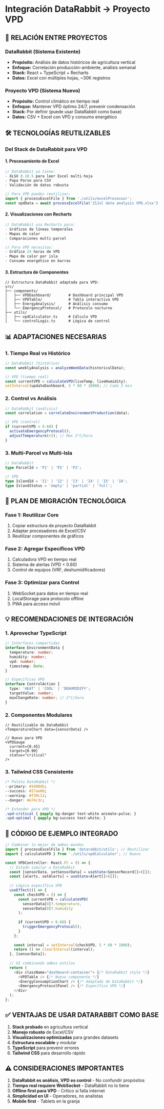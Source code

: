 # Integración DataRabbit → Proyecto VPD

## 🔄 RELACIÓN ENTRE PROYECTOS

### DataRabbit (Sistema Existente)
- **Propósito:** Análisis de datos históricos de agricultura vertical
- **Enfoque:** Correlación producción-ambiente, análisis semanal
- **Stack:** React + TypeScript + Recharts
- **Datos:** Excel con múltiples hojas, ~30K registros

### Proyecto VPD (Sistema Nuevo)
- **Propósito:** Control climático en tiempo real
- **Enfoque:** Mantener VPD óptimo 24/7, prevenir condensación
- **Stack:** Por definir (puede usar DataRabbit como base)
- **Datos:** CSV + Excel con VPD y consumo energético

## 🛠️ TECNOLOGÍAS REUTILIZABLES

### Del Stack de DataRabbit para VPD

#### 1. **Procesamiento de Excel**
```typescript
// DataRabbit ya tiene:
- XLSX 0.18.5 para leer Excel multi-hoja
- Papa Parse para CSV
- Validación de datos robusta

// Para VPD puedes reutilizar:
import { processExcelFile } from './utils/excelProcessor';
const vpdData = await processExcelFile('21Jul data analysis VPD.xlsx');
```

#### 2. **Visualizaciones con Recharts**
```typescript
// DataRabbit usa Recharts para:
- Gráficos de líneas temporales
- Mapas de calor
- Comparaciones multi-parcel

// Para VPD necesitas:
- Gráfico 24 horas de VPD
- Mapa de calor por isla
- Consumo energético en barras
```

#### 3. **Estructura de Componentes**
```
// Estructura DataRabbit adaptada para VPD:
src/
├── components/
│   ├── VPDDashboard/        # Dashboard principal VPD
│   ├── VPDTable/            # Tabla interactiva VPD
│   ├── EnergyAnalysis/      # Análisis consumo
│   └── EmergencyProtocol/   # Protocolo nocturno
├── utils/
│   ├── vpdCalculator.ts     # Cálculo VPD
│   └── controlLogic.ts      # Lógica de control
```

## 📊 ADAPTACIONES NECESARIAS

### 1. **Tiempo Real vs Histórico**
```typescript
// DataRabbit (histórico)
const weeklyAnalysis = analyzeWeekData(historicalData);

// VPD (tiempo real)
const currentVPD = calculateVPD(liveTemp, liveHumidity);
setInterval(updateDashboard, 5 * 60 * 1000); // Cada 5 min
```

### 2. **Control vs Análisis**
```typescript
// DataRabbit (análisis)
const correlation = correlateEnvironmentProduction(data);

// VPD (control)
if (currentVPD < 0.60) {
  activateEmergencyProtocol();
  adjustTemperature(+2); // Max 2°C/hora
}
```

### 3. **Multi-Parcel vs Multi-Isla**
```typescript
// DataRabbit
type ParcelId = 'P1' | 'P2' | 'P3';

// VPD
type IslandId = 'I1' | 'I2' | 'I3' | 'I4' | 'I5' | 'I6';
type IslandStatus = 'empty' | 'partial' | 'full';
```

## 🚀 PLAN DE MIGRACIÓN TECNOLÓGICA

### Fase 1: Reutilizar Core
1. Copiar estructura de proyecto DataRabbit
2. Adaptar procesadores de Excel/CSV
3. Reutilizar componentes de gráficos

### Fase 2: Agregar Específicos VPD
1. Calculadora VPD en tiempo real
2. Sistema de alertas (VPD < 0.60)
3. Control de equipos (VRF, deshumidificadores)

### Fase 3: Optimizar para Control
1. WebSocket para datos en tiempo real
2. LocalStorage para protocolo offline
3. PWA para acceso móvil

## 💡 RECOMENDACIONES DE INTEGRACIÓN

### 1. **Aprovechar TypeScript**
```typescript
// Interfaces compartidas
interface EnvironmentData {
  temperature: number;
  humidity: number;
  vpd: number;
  timestamp: Date;
}

// Específicas VPD
interface ControlAction {
  type: 'HEAT' | 'COOL' | 'DEHUMIDIFY';
  targetValue: number;
  maxChangeRate: number; // 2°C/hora
}
```

### 2. **Componentes Modulares**
```tsx
// Reutilizable de DataRabbit
<TemperatureChart data={sensorData} />

// Nuevo para VPD
<VPDGauge 
  current={0.45} 
  target={0.90} 
  status="critical" 
/>
```

### 3. **Tailwind CSS Consistente**
```css
/* Paleta DataRabbit */
--primary: #3498db;
--success: #27ae60;
--warning: #f39c12;
--danger: #e74c3c;

/* Extender para VPD */
.vpd-critical { @apply bg-danger text-white animate-pulse; }
.vpd-optimal { @apply bg-success text-white; }
```

## 📝 CÓDIGO DE EJEMPLO INTEGRADO

```typescript
// Combinar lo mejor de ambos mundos
import { processExcelFile } from 'datarabbit/utils'; // Reutilizar
import { calculateVPD } from './utils/vpdCalculator'; // Nuevo

const VPDController: React.FC = () => {
  // Estado similar a DataRabbit
  const [sensorData, setSensorData] = useState<SensorRecord[]>([]);
  const [alerts, setAlerts] = useState<Alert[]>([]);
  
  // Lógica específica VPD
  useEffect(() => {
    const checkVPD = () => {
      const currentVPD = calculateVPD(
        sensorData[0]?.temperature,
        sensorData[0]?.humidity
      );
      
      if (currentVPD < 0.60) {
        triggerEmergencyProtocol();
      }
    };
    
    const interval = setInterval(checkVPD, 5 * 60 * 1000);
    return () => clearInterval(interval);
  }, [sensorData]);
  
  // UI combinando ambos estilos
  return (
    <div className="dashboard-container"> {/* DataRabbit style */}
      <VPDTable /> {/* Nuevo componente */}
      <EnergyConsumptionChart /> {/* Adaptado de DataRabbit */}
      <EmergencyProtocolPanel /> {/* Específico VPD */}
    </div>
  );
};
```

## ✅ VENTAJAS DE USAR DATARABBIT COMO BASE

1. **Stack probado** en agricultura vertical
2. **Manejo robusto** de Excel/CSV
3. **Visualizaciones optimizadas** para grandes datasets
4. **Estructura escalable** y modular
5. **TypeScript** para prevenir errores
6. **Tailwind CSS** para desarrollo rápido

## ⚠️ CONSIDERACIONES IMPORTANTES

1. **DataRabbit es análisis, VPD es control** - No confundir propósitos
2. **Tiempo real requiere WebSocket** - DataRabbit no lo tiene
3. **Offline first para VPD** - Crítico si falla internet
4. **Simplicidad en UI** - Operadores, no analistas
5. **Mobile first** - Tablets en la granja